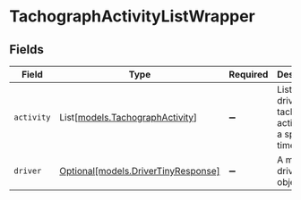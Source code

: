 # TachographActivityListWrapper


## Fields

| Field                                                                  | Type                                                                   | Required                                                               | Description                                                            |
| ---------------------------------------------------------------------- | ---------------------------------------------------------------------- | ---------------------------------------------------------------------- | ---------------------------------------------------------------------- |
| `activity`                                                             | List[[models.TachographActivity](../models/tachographactivity.md)]     | :heavy_minus_sign:                                                     | List of all driver tachograph activities in a specified time range.    |
| `driver`                                                               | [Optional[models.DriverTinyResponse]](../models/drivertinyresponse.md) | :heavy_minus_sign:                                                     | A minified driver object.                                              |